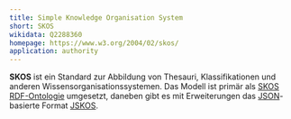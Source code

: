 ```yaml
---
title: Simple Knowledge Organisation System
short: SKOS
wikidata: Q2288360
homepage: https://www.w3.org/2004/02/skos/
application: authority
---
```


**SKOS** ist ein Standard zur Abbildung von Thesauri, Klassifikationen und
anderen Wissensorganisationssystemen. Das Modell ist primär als [SKOS
RDF-Ontologie](rdf/voc/skos) umgesetzt, daneben gibt es mit Erweiterungen das
[JSON](json)-basierte Format [JSKOS](jskos).
